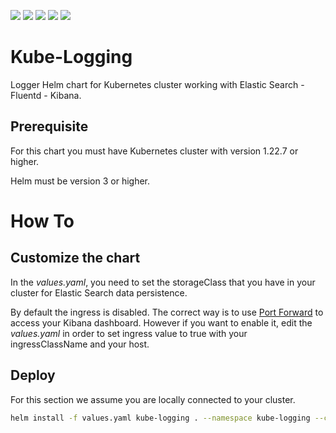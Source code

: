 ![](https://img.shields.io/badge/Kubernetes%20>=-1.22.7-blue)
![](https://img.shields.io/badge/Helm-3-9cf)
![](https://img.shields.io/badge/Elastic%20Search-7.2.0-yellow)
![](https://img.shields.io/badge/Fluentd-1.4.2-%2366A5CE)
![](https://img.shields.io/badge/Kibana-7.2.0-%23E44A91)

# Kube-Logging
Logger Helm chart for Kubernetes cluster working with Elastic Search - Fluentd - Kibana.

## Prerequisite
For this chart you must have Kubernetes cluster with version 1.22.7 or higher.

Helm must be version 3 or higher.

# How To
## Customize the chart
In the *values.yaml*, you need to set the storageClass that you have in your cluster for Elastic Search data persistence.

By default the ingress is disabled. The correct way is to use [Port Forward](https://kubernetes.io/docs/tasks/access-application-cluster/port-forward-access-application-cluster/) to access your Kibana dashboard. However if you want to enable it, edit the *values.yaml* in order to set ingress value to true with your ingressClassName and your host.
## Deploy
For this section we assume you are locally connected to your cluster.

```bash
helm install -f values.yaml kube-logging . --namespace kube-logging --create-namespace
```

